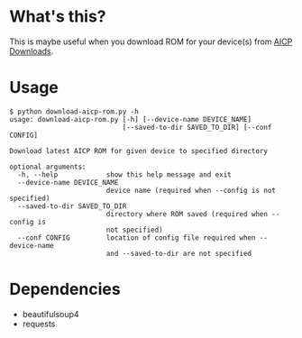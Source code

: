 # What's this?
This is maybe useful when you download ROM for your device(s) from [AICP Downloads](http://dwnld.aicp-rom.com/).

# Usage
```
$ python download-aicp-rom.py -h
usage: download-aicp-rom.py [-h] [--device-name DEVICE_NAME]
                            [--saved-to-dir SAVED_TO_DIR] [--conf CONFIG]

Download latest AICP ROM for given device to specified directory

optional arguments:
  -h, --help            show this help message and exit
  --device-name DEVICE_NAME
                        device name (required when --config is not specified)
  --saved-to-dir SAVED_TO_DIR
                        directory where ROM saved (required when --config is
                        not specified)
  --conf CONFIG         location of config file required when --device-name
                        and --saved-to-dir are not specified
```

# Dependencies
- beautifulsoup4
- requests
